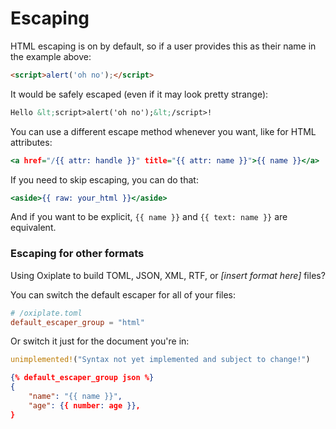 # Escaping

HTML escaping is on by default, so if a user provides this as their name in the example above:

```html
<script>alert('oh no');</script>
```

It would be safely escaped (even if it may look pretty strange):

```html
Hello &lt;script>alert('oh no');&lt;/script>!
```

You can use a different escape method whenever you want, like for HTML attributes:

```oxip.html
<a href="/{{ attr: handle }}" title="{{ attr: name }}">{{ name }}</a>
```

If you need to skip escaping, you can do that:

```oxip.html
<aside>{{ raw: your_html }}</aside>
```

And if you want to be explicit, `{{ name }}` and `{{ text: name }}` are equivalent.

### Escaping for other formats

Using Oxiplate to build TOML, JSON, XML, RTF, or _[insert format here]_ files?

You can switch the default escaper for all of your files:

```toml
# /oxiplate.toml
default_escaper_group = "html"
```

Or switch it just for the document you're in:

```rust
unimplemented!("Syntax not yet implemented and subject to change!")
```

```oxip.json
{% default_escaper_group json %}
{
    "name": "{{ name }}",
    "age": {{ number: age }},
}
```
